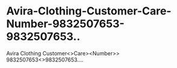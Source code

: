 # Avira-Clothing-Customer-Care-Number-9832507653-9832507653..
Avira Clothing Customer&lt;>Care>&lt;Number>> 9832507653&lt;>9832507653....
